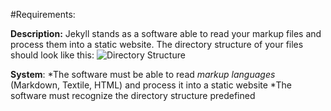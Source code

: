 #Requirements:

**Description:**
Jekyll stands as a software able to read your markup files and process them into a static website. The directory structure of your files should look like this:
![Directory Structure](../Resources/configuration.png)

**System**:
	*The software must be able to read *markup languages* (Markdown, Textile, HTML) and process it into a static website
	*The software must recognize the directory structure predefined


